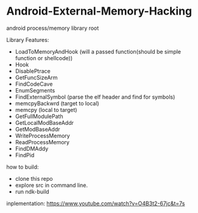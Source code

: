 # Android-External-Memory-Hacking
android process/memory library root

Library Features:​

* LoadToMemoryAndHook (will a passed function(should be simple function or shellcode))
* Hook
* DisablePtrace
* GetFuncSizeArm
* FindCodeCave
* EnumSegments
* FindExternalSymbol (parse the elf header and find for symbols)
* memcpyBackwrd (target to local)
* memcpy (local to target)
* GetFullModulePath
* GetLocalModBaseAddr
* GetModBaseAddr
* WriteProcessMemory
* ReadProcessMemory
* FindDMAddy
* FindPid

how to build:

* clone this repo
* explore src in command line.
* run ndk-build

inplementation: https://www.youtube.com/watch?v=O4B3t2-67jc&t=7s
